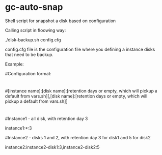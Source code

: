 # gc-auto-snap
Shell script for snapshot a disk based on configuration

Calling script in floowing way:

./disk-backup.sh config.cfg

config.cfg file is the configuration file where you defining a instance disks that need to be backup.

Example:

#Configuration format:

#
#[instance name]:[disk name]:[retention days or empty, which will pickup a default from vars.sh][,[disk name]:[retention days or empty, which will pickup a default from vars.sh]]
#
#

#Instance1 - all disk, with retention day 3

instance1:*:3

#Instance2 - disks 1 and 2, with retention day 3 for disk1 and 5 for disk2

instance2:instance2-disk1:3,instance2-disk2:5
